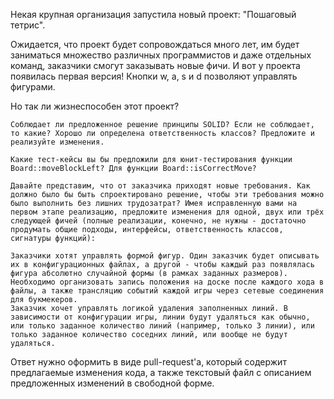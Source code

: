 Некая крупная организация запустила новый проект: "Пошаговый тетрис".

Ожидается, что проект будет сопровождаться много лет, им будет заниматься множество различных программистов и даже отдельных команд, заказчики смогут заказывать новые фичи. И вот у проекта появилась первая версия! Кнопки w, a, s и d позволяют управлять фигурами.

Но так ли жизнеспособен этот проект?

    Соблюдает ли предложенное решение принципы SOLID? Если не соблюдает, то какие? Хорошо ли определена ответственность классов? Предложите и реализуйте изменения.

    Какие тест-кейсы вы бы предложили для юнит-тестирования функции Board::moveBlockLeft? Для функции Board::isCorrectMove?

    Давайте представим, что от заказчика приходят новые требования. Как должно было бы быть спроектировано решение, чтобы эти требования можно было выполнить без лишних трудозатрат? Имея исправленную вами на первом этапе реализацию, предложите изменения для одной, двух или трёх следующей фичей (полные реализации, конечно, не нужны - достаточно продумать общие подходы, интерфейсы, ответственность классов, сигнатуры функций):

    Заказчики хотят управлять формой фигур. Один заказчик будет описывать их в конфигурационных файлах, а другой - чтобы каждый раз появлялась фигура абсолютно случайной формы (в рамках заданных размеров).
    Необходимо организовать запись положения на доске после каждого хода в файлы, а также трансляцию событий каждой игры через сетевые соединения для букмекеров.
    Заказчик хочет управлять логикой удаления заполненных линий. В зависимости от конфигурации игры, линии будут удаляться как обычно, или только заданное количество линий (например, только 3 линии), или только заданное количество соседних линий, или вообще не будут удаляться.

Ответ нужно оформить в виде pull-request'а, который содержит предлагаемые изменения кода, а также текстовый файл с описанием предложенных изменений в свободной форме.
